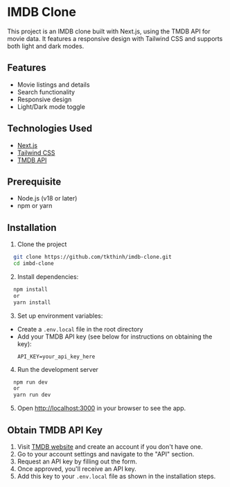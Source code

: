# IMDB Clone

This project is an IMDB clone built with Next.js, using the TMDB API for movie data. It features a responsive design with Tailwind CSS and supports both light and dark modes.

## Features

- Movie listings and details
- Search functionality
- Responsive design
- Light/Dark mode toggle


## Technologies Used

- [Next.js](https://nextjs.org/)
- [Tailwind CSS](https://tailwindcss.com/)
- [TMDB API](https://www.themoviedb.org/documentation/api)


## Prerequisite
- Node.js (v18 or later)
- npm or yarn
## Installation

1. Clone the project

```bash
  git clone https://github.com/tkthinh/imdb-clone.git
  cd imbd-clone
```

2. Install dependencies:
```bash
  npm install
  or
  yarn install
```

3. Set up environment variables:
- Create a `.env.local` file in the root directory
- Add your TMDB API key (see below for instructions on obtaining the key):
  ```
  API_KEY=your_api_key_here
  ```

4. Run the development server
```bash
  npm run dev
  or
  yarn run dev
```

5. Open [http://localhost:3000](http://localhost:3000) in your browser to see the app.

## Obtain TMDB API Key

1. Visit [TMDB website](https://www.themoviedb.org/) and create an account if you don't have one.
2. Go to your account settings and navigate to the "API" section.
3. Request an API key by filling out the form.
4. Once approved, you'll receive an API key.
5. Add this key to your `.env.local` file as shown in the installation steps.
